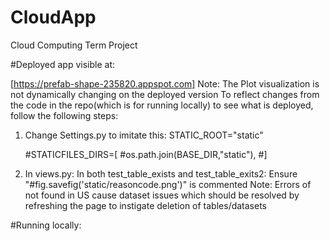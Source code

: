 # CloudApp
Cloud Computing Term Project

#Deployed app visible at:

 [https://prefab-shape-235820.appspot.com]
 Note: The Plot visualization is not dynamically changing on the deployed version
 To reflect changes from the code in the repo(which is for running locally) to see what is deployed, follow the following steps:
 1. Change Settings.py to imitate this:
	     STATIC_ROOT="static"
	
      #STATICFILES_DIRS=[
      #os.path.join(BASE_DIR,"static"),
      #]
	
2. In views.py:
      In both test_table_exists and test_table_exits2:
            Ensure "#fig.savefig('static/reasoncode.png')"  is commented
Note: Errors of not found in US cause dataset issues which should be resolved by refreshing the page to instigate deletion of tables/datasets

#Running locally:



